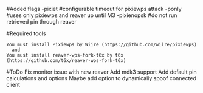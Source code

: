 #Added flags
    -pixiet <sec>     #configurable timeout for pixiewps attack
    -ponly            #uses only pixiewps and reaver up until M3
    -pixienopsk       #do not run retrieved pin through reaver

#Required tools

    You must install Pixiewps by Wiire (https://github.com/wiire/pixiewps)
      and 
    You must install reaver-wps-fork-t6x by t6x (https://github.com/t6x/reaver-wps-fork-t6x)

#ToDo
    Fix monitor issue with new reaver
    Add mdk3 support
    Add default pin calculations and options
    Maybe add option to dynamically spoof connected client
